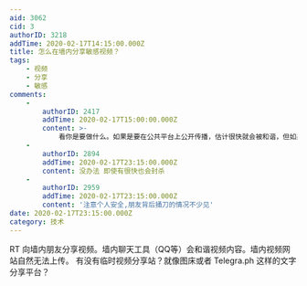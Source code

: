 ```yaml
---
aid: 3062
cid: 3
authorID: 3218
addTime: 2020-02-17T14:15:00.000Z
title: 怎么在墙内分享敏感视频？
tags:
    - 视频
    - 分享
    - 敏感
comments:
    -
        authorID: 2417
        addTime: 2020-02-17T15:00:00.000Z
        content: >-
            看你是要做什么。如果是要在公共平台上公开传播，估计很快就会被和谐，但如果是朋友之间私下交流，临时分享一般没问题，我反正经常给我同学在微信上传一些不可描述之物，都能正常使用，不过微信有容量限制，你或者把视频下载下来打个压缩包通过网盘分享也行。
    -
        authorID: 2894
        addTime: 2020-02-17T23:15:00.000Z
        content: 没办法 即使有很快也会封杀
    -
        authorID: 2959
        addTime: 2020-02-17T23:15:00.000Z
        content: '注意个人安全,朋友背后捅刀的情况不少见'
date: 2020-02-17T23:15:00.000Z
category: 技术
---
```


RT 向墙内朋友分享视频。墙内聊天工具（QQ等）会和谐视频内容。墙内视频网站自然无法上传。 有没有临时视频分享站？就像图床或者 Telegra.ph 这样的文字分享平台？
